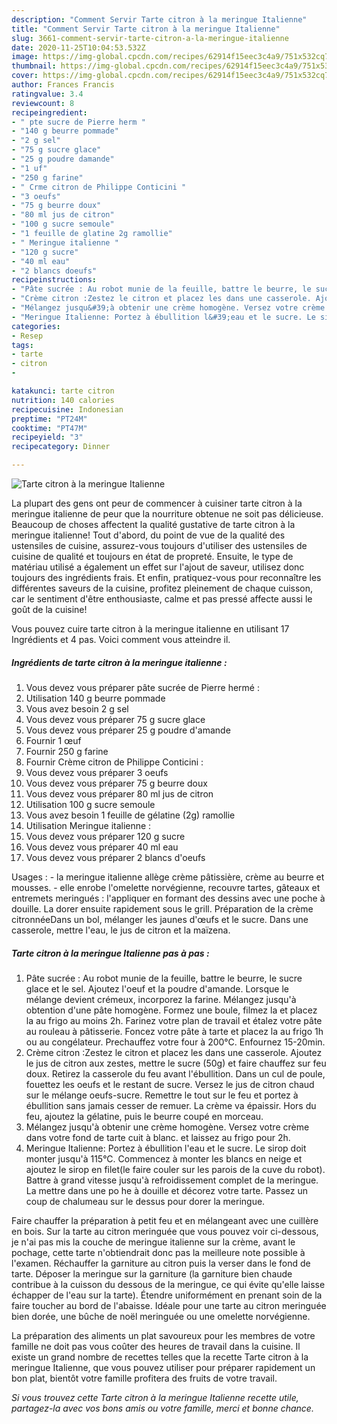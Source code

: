 ```yaml
---
description: "Comment Servir Tarte citron à la meringue Italienne"
title: "Comment Servir Tarte citron à la meringue Italienne"
slug: 3661-comment-servir-tarte-citron-a-la-meringue-italienne
date: 2020-11-25T10:04:53.532Z
image: https://img-global.cpcdn.com/recipes/62914f15eec3c4a9/751x532cq70/tarte-citron-a-la-meringue-italienne-photo-principale-de-la-recette.jpg
thumbnail: https://img-global.cpcdn.com/recipes/62914f15eec3c4a9/751x532cq70/tarte-citron-a-la-meringue-italienne-photo-principale-de-la-recette.jpg
cover: https://img-global.cpcdn.com/recipes/62914f15eec3c4a9/751x532cq70/tarte-citron-a-la-meringue-italienne-photo-principale-de-la-recette.jpg
author: Frances Francis
ratingvalue: 3.4
reviewcount: 8
recipeingredient:
- " pte sucre de Pierre herm "
- "140 g beurre pommade"
- "2 g sel"
- "75 g sucre glace"
- "25 g poudre damande"
- "1 uf"
- "250 g farine"
- " Crme citron de Philippe Conticini "
- "3 oeufs"
- "75 g beurre doux"
- "80 ml jus de citron"
- "100 g sucre semoule"
- "1 feuille de glatine 2g ramollie"
- " Meringue italienne "
- "120 g sucre"
- "40 ml eau"
- "2 blancs doeufs"
recipeinstructions:
- "Pâte sucrée : Au robot munie de la feuille, battre le beurre, le sucre glace et le sel. Ajoutez l&#39;oeuf et la poudre d&#39;amande. Lorsque le mélange devient crémeux, incorporez la farine. Mélangez jusqu&#39;à obtention d&#39;une pâte homogène. Formez une boule, filmez la et placez la au frigo au moins 2h. Farinez votre plan de travail et étalez votre pâte au rouleau à pâtisserie. Foncez votre pâte à tarte et placez la au frigo 1h ou au congélateur. Prechauffez votre four à 200°C. Enfournez 15-20min."
- "Crème citron :Zestez le citron et placez les dans une casserole. Ajoutez le jus de citron aux zestes, mettre le sucre (50g) et faire chauffez sur feu doux. Retirez la casserole du feu avant l&#39;ébullition. Dans un cul de poule, fouettez les oeufs et le restant de sucre. Versez le jus de citron chaud sur le mélange oeufs-sucre. Remettre le tout sur le feu et portez à ébullition sans jamais cesser de remuer. La crème va épaissir. Hors du feu, ajoutez la gélatine, puis le beurre coupé en morceau."
- "Mélangez jusqu&#39;à obtenir une crème homogène. Versez votre crème dans votre fond de tarte cuit à blanc. et laissez au frigo pour 2h."
- "Meringue Italienne: Portez à ébullition l&#39;eau et le sucre. Le sirop doit monter jusqu&#39;à 115°C. Commencez à monter les blancs en neige et ajoutez le sirop en filet(le faire couler sur les parois de la cuve du robot). Battre à grand vitesse jusqu&#39;à refroidissement complet de la meringue. La mettre dans une po he à douille et décorez votre tarte. Passez un coup de chalumeau sur le dessus pour dorer la meringue."
categories:
- Resep
tags:
- tarte
- citron
- 

katakunci: tarte citron  
nutrition: 140 calories
recipecuisine: Indonesian
preptime: "PT24M"
cooktime: "PT47M"
recipeyield: "3"
recipecategory: Dinner

---
```



![Tarte citron à la meringue Italienne](https://img-global.cpcdn.com/recipes/62914f15eec3c4a9/751x532cq70/tarte-citron-a-la-meringue-italienne-photo-principale-de-la-recette.jpg)

La plupart des gens ont peur de commencer à cuisiner tarte citron à la meringue italienne de peur que la nourriture obtenue ne soit pas délicieuse. Beaucoup de choses affectent la qualité gustative de tarte citron à la meringue italienne! Tout d'abord, du point de vue de la qualité des ustensiles de cuisine, assurez-vous toujours d'utiliser des ustensiles de cuisine de qualité et toujours en état de propreté. Ensuite, le type de matériau utilisé a également un effet sur l'ajout de saveur, utilisez donc toujours des ingrédients frais. Et enfin, pratiquez-vous pour reconnaître les différentes saveurs de la cuisine, profitez pleinement de chaque cuisson, car le sentiment d'être enthousiaste, calme et pas pressé affecte aussi le goût de la cuisine!

<!--inarticleads1-->

Vous pouvez cuire tarte citron à la meringue italienne en utilisant 17 Ingrédients et 4 pas. Voici comment vous atteindre il.

##### Ingrédients de tarte citron à la meringue italienne :

1. Vous devez vous préparer  pâte sucrée de Pierre hermé :
1. Utilisation 140 g beurre pommade
1. Vous avez besoin 2 g sel
1. Vous devez vous préparer 75 g sucre glace
1. Vous devez vous préparer 25 g poudre d&#39;amande
1. Fournir 1 œuf
1. Fournir 250 g farine
1. Fournir  Crème citron de Philippe Conticini :
1. Vous devez vous préparer 3 oeufs
1. Vous devez vous préparer 75 g beurre doux
1. Vous devez vous préparer 80 ml jus de citron
1. Utilisation 100 g sucre semoule
1. Vous avez besoin 1 feuille de gélatine (2g) ramollie
1. Utilisation  Meringue italienne :
1. Vous devez vous préparer 120 g sucre
1. Vous devez vous préparer 40 ml eau
1. Vous devez vous préparer 2 blancs d&#39;oeufs


Usages : - la meringue italienne allège crème pâtissière, crème au beurre et mousses. - elle enrobe l&#39;omelette norvégienne, recouvre tartes, gâteaux et entremets meringués : l&#39;appliquer en formant des dessins avec une poche à douille. La dorer ensuite rapidement sous le grill. Préparation de la crème citronnéeDans un bol, mélanger les jaunes d&#39;œufs et le sucre. Dans une casserole, mettre l&#39;eau, le jus de citron et la maïzena. 

<!--inarticleads2-->

##### Tarte citron à la meringue Italienne pas à pas :

1. Pâte sucrée : Au robot munie de la feuille, battre le beurre, le sucre glace et le sel. Ajoutez l&#39;oeuf et la poudre d&#39;amande. Lorsque le mélange devient crémeux, incorporez la farine. Mélangez jusqu&#39;à obtention d&#39;une pâte homogène. Formez une boule, filmez la et placez la au frigo au moins 2h. Farinez votre plan de travail et étalez votre pâte au rouleau à pâtisserie. Foncez votre pâte à tarte et placez la au frigo 1h ou au congélateur. Prechauffez votre four à 200°C. Enfournez 15-20min.
1. Crème citron :Zestez le citron et placez les dans une casserole. Ajoutez le jus de citron aux zestes, mettre le sucre (50g) et faire chauffez sur feu doux. Retirez la casserole du feu avant l&#39;ébullition. Dans un cul de poule, fouettez les oeufs et le restant de sucre. Versez le jus de citron chaud sur le mélange oeufs-sucre. Remettre le tout sur le feu et portez à ébullition sans jamais cesser de remuer. La crème va épaissir. Hors du feu, ajoutez la gélatine, puis le beurre coupé en morceau.
1. Mélangez jusqu&#39;à obtenir une crème homogène. Versez votre crème dans votre fond de tarte cuit à blanc. et laissez au frigo pour 2h.
1. Meringue Italienne: Portez à ébullition l&#39;eau et le sucre. Le sirop doit monter jusqu&#39;à 115°C. Commencez à monter les blancs en neige et ajoutez le sirop en filet(le faire couler sur les parois de la cuve du robot). Battre à grand vitesse jusqu&#39;à refroidissement complet de la meringue. La mettre dans une po he à douille et décorez votre tarte. Passez un coup de chalumeau sur le dessus pour dorer la meringue.


Faire chauffer la préparation à petit feu et en mélangeant avec une cuillère en bois. Sur la tarte au citron meringuée que vous pouvez voir ci-dessous, je n&#39;ai pas mis la couche de meringue italienne sur la crème, avant le pochage, cette tarte n&#39;obtiendrait donc pas la meilleure note possible à l&#39;examen. Réchauffer la garniture au citron puis la verser dans le fond de tarte. Déposer la meringue sur la garniture (la garniture bien chaude contribue à la cuisson du dessous de la meringue, ce qui évite qu&#39;elle laisse échapper de l&#39;eau sur la tarte). Étendre uniformément en prenant soin de la faire toucher au bord de l&#39;abaisse. Idéale pour une tarte au citron meringuée bien dorée, une bûche de noël meringuée ou une omelette norvégienne. 

<!--inarticleads1-->

<p>
La préparation des aliments un plat savoureux pour les membres de votre famille ne doit pas vous coûter des heures de travail dans la cuisine. Il existe un grand nombre de recettes telles que la recette Tarte citron à la meringue Italienne, que vous pouvez utiliser pour préparer rapidement un bon plat, bientôt votre famille profitera des fruits de votre travail.
</p>

<p>
<i>Si vous trouvez cette Tarte citron à la meringue Italienne recette utile, partagez-la avec vos bons amis ou votre famille, merci et bonne chance.</i>
</p>
